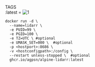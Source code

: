TAGS  
:latest = ![1](https://img.shields.io/github/v/tag/lidarr/lidarr?color=009252&label=&logo=data%3Aimage%2Fpng%3Bbase64%2CiVBORw0KGgoAAAANSUhEUgAAABAAAAAQCAMAAAAoLQ9TAAAA%2F1BMVEUAAADl5eXl5eXl5eXl5eXm5eXl5eXS3Nf16%2FD06%2FDl5eX67%2FXk5eUWCQ8AGwsIAAEAlVPy9PPw8vEDHxENAQUCAACTwKt9p5N4oo%2BGhoY7OzsqKSklJiYAEAJ6pJGAlIsAQiXv8PDg%2Be7l5eXW5dupzLy%2FtLmUyq6Wwa2muK0AklL6%2FPxAg2NEemFCb1sAkFA5ZE8BgkghVT0PUjQATSj17%2FMMKhwHJRYJGhMbDRMMFBAODA0AFgoKCAgLPSeRvKf%2F%2Bf7%2B9fru7u7t7e2cxrJ7mouKiop2lYV6jIN3i4FRknZGi2w7f2AydVZNTU0AfjsAfDcRQy0pKCgDNB4cGxu49hMIAAAAC3RSTlMAvI6KHuvR6%2BvrHewMajoAAADbSURBVHheNY%2FVdsMwEAUlS3baisxMYWamMjP9%2F7fUjtN5Wzp7B%2BRgBE9LEGFwRKL67cudrVOpqBXiGPupIZYOUQ5z8sZ%2BR6u2F4oeyXYwdZhfMXa16s276VIMkMbDqxFLm%2FNy95trCMAL5tXFWB1%2BRsZs04JAfto2Jj9qp6Oei771KAM52ffNr0Nj0tgmcnaymfHoY6iOrbpn2RAgfRF0y%2FNmygaXwUJHAFNX%2BNfV2i6q%2BGZMcR6stw7v26tBsH4lUhE95iafWkuXKP9ymv3w3NJyuYIzBEsnR%2F0%2FaqsZLDthdV8AAAAASUVORK5CYII%3D&logoColor=009252&style=plastic)  
<!--:develop = ![1](https://img.shields.io/github/v/tag/lidarr/lidarr?color=009252&label=&logo=data%3Aimage%2Fpng%3Bbase64%2CiVBORw0KGgoAAAANSUhEUgAAABAAAAAQCAMAAAAoLQ9TAAAA%2F1BMVEUAAADl5eXl5eXl5eXl5eXm5eXl5eXS3Nf16%2FD06%2FDl5eX67%2FXk5eUWCQ8AGwsIAAEAlVPy9PPw8vEDHxENAQUCAACTwKt9p5N4oo%2BGhoY7OzsqKSklJiYAEAJ6pJGAlIsAQiXv8PDg%2Be7l5eXW5dupzLy%2FtLmUyq6Wwa2muK0AklL6%2FPxAg2NEemFCb1sAkFA5ZE8BgkghVT0PUjQATSj17%2FMMKhwHJRYJGhMbDRMMFBAODA0AFgoKCAgLPSeRvKf%2F%2Bf7%2B9fru7u7t7e2cxrJ7mouKiop2lYV6jIN3i4FRknZGi2w7f2AydVZNTU0AfjsAfDcRQy0pKCgDNB4cGxu49hMIAAAAC3RSTlMAvI6KHuvR6%2BvrHewMajoAAADbSURBVHheNY%2FVdsMwEAUlS3baisxMYWamMjP9%2F7fUjtN5Wzp7B%2BRgBE9LEGFwRKL67cudrVOpqBXiGPupIZYOUQ5z8sZ%2BR6u2F4oeyXYwdZhfMXa16s276VIMkMbDqxFLm%2FNy95trCMAL5tXFWB1%2BRsZs04JAfto2Jj9qp6Oei771KAM52ffNr0Nj0tgmcnaymfHoY6iOrbpn2RAgfRF0y%2FNmygaXwUJHAFNX%2BNfV2i6q%2BGZMcR6stw7v26tBsH4lUhE95iafWkuXKP9ymv3w3NJyuYIzBEsnR%2F0%2FaqsZLDthdV8AAAAASUVORK5CYII%3D&logoColor=009252&style=plastic)-->

```
docker run -d \
  --name=lidarr \
  -e PUID=99 \
  -e PGID=100 \
  -e TZ=UTC \ #optional
  -e UMASK_SET=000 \  #optional
  -p <hostport>:8686 \
  -v <hostconfigpath>:/config \
  --restart unless-stopped \  #optional
  ghcr.io/agpsn/alpine-lidarr:latest

